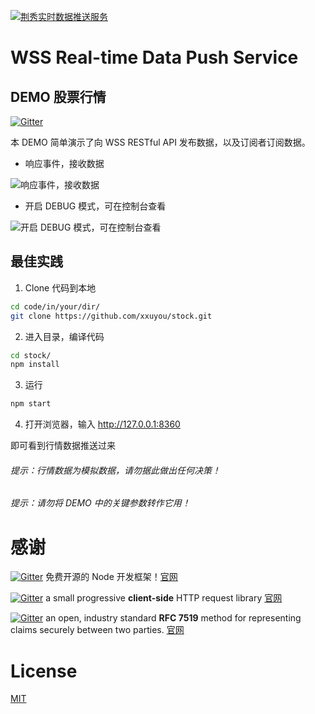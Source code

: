 [![荆秀实时数据推送服务](http://xxuyou.com/static/screenshot/logo-160.png)](http://xxuyou.com)

# WSS Real-time Data Push Service

## DEMO 股票行情

[![Gitter](https://img.shields.io/badge/Powered%20by-WSS%20Realtime%20Data%20Push-brightgreen.svg)](http://xxuyou.com)

本 DEMO 简单演示了向 WSS RESTful API 发布数据，以及订阅者订阅数据。

* 响应事件，接收数据

![响应事件，接收数据](http://xxuyou.com/static/screenshot/demo-stock-01.png)

* 开启 DEBUG 模式，可在控制台查看

![开启 DEBUG 模式，可在控制台查看](http://xxuyou.com/static/screenshot/demo-stock-02.png)

## 最佳实践

1. Clone 代码到本地
```sh
cd code/in/your/dir/
git clone https://github.com/xxuyou/stock.git
```
2. 进入目录，编译代码
```sh
cd stock/
npm install
```
3. 运行
```sh
npm start
```
4. 打开浏览器，输入 http://127.0.0.1:8360

即可看到行情数据推送过来

###### 提示：行情数据为模拟数据，请勿据此做出任何决策！
###### 提示：请勿将 DEMO 中的关键参数转作它用！

# 感谢

[![Gitter](https://img.shields.io/badge/Thanks%20for-ThinkJS%20Framework-brightgreen.svg)](https://github.com/thinkjs/thinkjs) 免费开源的 Node 开发框架！[官网](http://thinkjs.org)

[![Gitter](https://img.shields.io/badge/Thanks%20for-SuperAgent-brightgreen.svg)](https://github.com/visionmedia/superagent) a small progressive **client-side** HTTP request library [官网](http://visionmedia.github.io/superagent/)

[![Gitter](https://img.shields.io/badge/Thanks%20for-JWT-brightgreen.svg)](https://github.com/auth0/node-jsonwebtoken) an open, industry standard **RFC 7519** method for representing claims securely between two parties. [官网](https://jwt.io)

# License

[MIT](https://github.com/thinkjs/thinkjs/blob/master/LICENSE)
